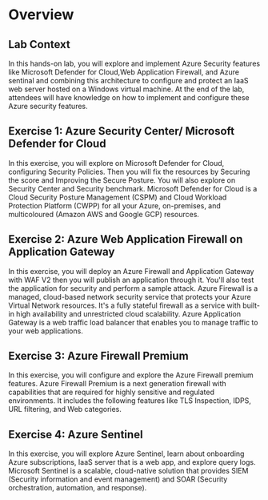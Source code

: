 # Overview

## **Lab Context**

In this hands-on lab, you will explore and implement Azure Security features like Microsoft Defender for Cloud,Web Application Firewall, and Azure sentinal and combining this architecture to configure and protect an IaaS web server hosted on a Windows virtual machine. At the end of the lab, attendees will have knowledge on how to implement and configure these Azure security features.

## **Exercise 1: Azure Security Center/ Microsoft Defender for Cloud**

In this exercise, you will explore on Microsoft Defender for Cloud, configuring Security Policies. Then you will fix the resources by Securing the score and Improving the Secure Posture. You will also explore on Security Center and Security benchmark. Microsoft Defender for Cloud is a Cloud Security Posture Management (CSPM) and Cloud Workload Protection Platform (CWPP) for all your Azure, on-premises, and multicoloured (Amazon AWS and Google GCP) resources.

## **Exercise 2: Azure Web Application Firewall on Application Gateway**

In this exercise, you will deploy an Azure Firewall and Application Gateway with WAF V2 then you will publish an application through it. You'll also test the application for security and perform a sample attack. Azure Firewall is a managed, cloud-based network security service that protects your Azure Virtual Network resources. It's a fully stateful firewall as a service with built-in high availability and unrestricted cloud scalability. Azure Application Gateway is a web traffic load balancer that enables you to manage traffic to your web applications.

## **Exercise 3: Azure Firewall Premium**

In this exercise, you will configure and explore the Azure Firewall premium features. Azure Firewall Premium is a next generation firewall with capabilities that are required for highly sensitive and regulated environments. It includes the following features like TLS Inspection, IDPS, URL filtering, and Web categories.

## **Exercise 4: Azure Sentinel**

In this exercise, you will explore Azure Sentinel, learn about onboarding Azure subscriptions, IaaS server that is a web app, and explore query logs. Microsoft Sentinel is a scalable, cloud-native solution that provides SIEM (Security information and event management) and SOAR (Security orchestration, automation, and response).

